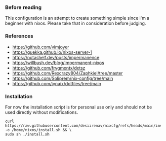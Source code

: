 ### Before reading
This configuration is an attempt to create something simple since i'm a beginner with nixos. Please take that in consideration before judging.

### References 
- https://github.com/vimjoyer 
- https://guekka.github.io/nixos-server-1
- https://notashelf.dev/posts/impermanence 
- https://willbush.dev/blog/impermanent-nixos
- https://github.com/frvgmxntx/dxtsz
- https://github.com/Rexcrazy804/Zaphkiel/tree/master
- https://github.com/Soliprem/nix-config/tree/main
- https://github.com/iynaix/dotfiles/tree/main

### Installation

For now the installation script is for personal use only and should not be used directly without modifications.

```
curl https://raw.githubusercontent.com/desiirenav/nixcfg/refs/heads/main/install.sh -o /home/nixos/install.sh && \
sudo sh ./install.sh
```
